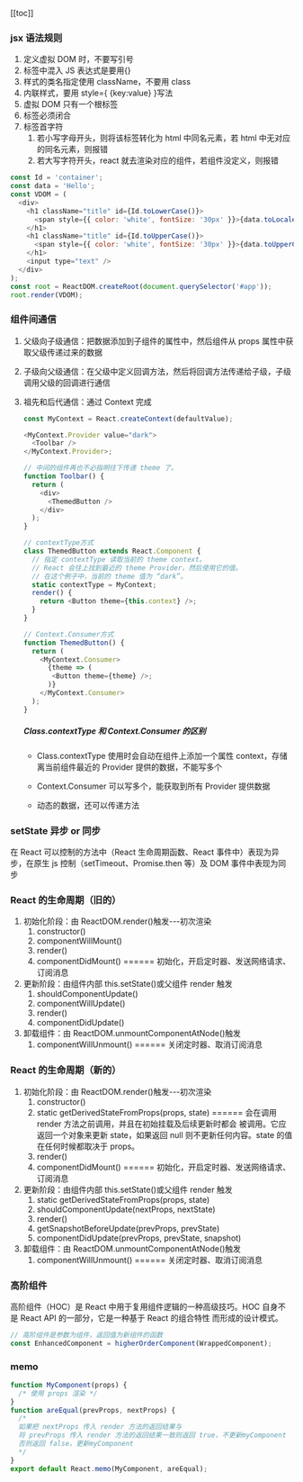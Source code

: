 [[toc]]

### jsx 语法规则

1. 定义虚拟 DOM 时，不要写引号
2. 标签中混入 JS 表达式是要用{}
3. 样式的类名指定使用 className，不要用 class
4. 内联样式，要用 style={ {key:value} }写法<!--遇到双花括号要在中间加入空格，否则会报错-->
5. 虚拟 DOM 只有一个根标签
6. 标签必须闭合
7. 标签首字符
   1. 若小写字母开头，则将该标签转化为 html 中同名元素，若 html 中无对应的同名元素，则报错
   2. 若大写字符开头，react 就去渲染对应的组件，若组件没定义，则报错

```javascript
const Id = 'container';
const data = 'Hello';
const VDOM = (
  <div>
    <h1 className="title" id={Id.toLowerCase()}>
      <span style={{ color: 'white', fontSize: '30px' }}>{data.toLocaleLowerCase()}</span>
    </h1>
    <h1 className="title" id={Id.toUpperCase()}>
      <span style={{ color: 'white', fontSize: '30px' }}>{data.toUpperCase()}</span>
    </h1>
    <input type="text" />
  </div>
);
const root = ReactDOM.createRoot(document.querySelector('#app'));
root.render(VDOM);
```

### 组件间通信

1. 父级向子级通信：把数据添加到子组件的属性中，然后组件从 props 属性中获取父级传递过来的数据
2. 子级向父级通信：在父级中定义回调方法，然后将回调方法传递给子级，子级调用父级的回调进行通信
3. 祖先和后代通信：通过 Context 完成

   ```javascript
   const MyContext = React.createContext(defaultValue);

   <MyContext.Provider value="dark">
     <Toolbar />
   </MyContext.Provider>;

   // 中间的组件再也不必指明往下传递 theme 了。
   function Toolbar() {
     return (
       <div>
         <ThemedButton />
       </div>
     );
   }

   // contextType方式
   class ThemedButton extends React.Component {
     // 指定 contextType 读取当前的 theme context。
     // React 会往上找到最近的 theme Provider，然后使用它的值。
     // 在这个例子中，当前的 theme 值为 “dark”。
     static contextType = MyContext;
     render() {
       return <Button theme={this.context} />;
     }
   }

   // Context.Consumer方式
   function ThemedButton() {
     return (
       <MyContext.Consumer>
         {theme => (
          <Button theme={theme} />;
         )}
       </MyContext.Consumer>
     );
   }
   ```

   ##### Class.contextType 和 Context.Consumer 的区别

   - Class.contextType 使用时会自动在组件上添加一个属性 context，存储离当前组件最近的 Provider 提供的数据，不能写多个

   - Context.Consumer 可以写多个，能获取到所有 Provider 提供数据

   - 动态的数据，还可以传递方法

### setState 异步 or 同步

在 React 可以控制的方法中（React 生命周期函数、React 事件中）表现为异步，在原生 js 控制（setTimeout、Promise.then 等）及
DOM 事件中表现为同步

### React 的生命周期（旧的）

1. 初始化阶段：由 ReactDOM.render()触发---初次渲染
   1. constructor()
   2. componentWillMount()
   3. render()
   4. componentDidMount() ====== 初始化，开启定时器、发送网络请求、订阅消息
2. 更新阶段：由组件内部 this.setState()或父组件 render 触发
   1. shouldComponentUpdate()
   2. componentWillUpdate()
   3. render()
   4. componentDidUpdate()
3. 卸载组件：由 ReactDOM.unmountComponentAtNode()触发
   1. componentWillUnmount() ====== 关闭定时器、取消订阅消息

### React 的生命周期（新的）

1. 初始化阶段：由 ReactDOM.render()触发---初次渲染
   1. constructor()
   2. static getDerivedStateFromProps(props, state) ====== 会在调用 render 方法之前调用，并且在初始挂载及后续更新时都会
      被调用。它应返回一个对象来更新 state，如果返回 null 则不更新任何内容。state 的值在任何时候都取决于 props。
   3. render()
   4. componentDidMount() ====== 初始化，开启定时器、发送网络请求、订阅消息
2. 更新阶段：由组件内部 this.setState()或父组件 render 触发
   1. static getDerivedStateFromProps(props, state)
   2. shouldComponentUpdate(nextProps, nextState)
   3. render()
   4. getSnapshotBeforeUpdate(prevProps, prevState)
   5. componentDidUpdate(prevProps, prevState, snapshot)
3. 卸载组件：由 ReactDOM.unmountComponentAtNode()触发
   1. componentWillUnmount() ====== 关闭定时器、取消订阅消息

### 高阶组件

高阶组件（HOC）是 React 中用于复用组件逻辑的一种高级技巧。HOC 自身不是 React API 的一部分，它是一种基于 React 的组合特性
而形成的设计模式。

```javascript
// 高阶组件是参数为组件，返回值为新组件的函数
const EnhancedComponent = higherOrderComponent(WrappedComponent);
```

### memo

```javascript
function MyComponent(props) {
  /* 使用 props 渲染 */
}
function areEqual(prevProps, nextProps) {
  /*
  如果把 nextProps 传入 render 方法的返回结果与
  将 prevProps 传入 render 方法的返回结果一致则返回 true，不更新myComponent
  否则返回 false，更新myComponent
  */
}
export default React.memo(MyComponent, areEqual);
```

